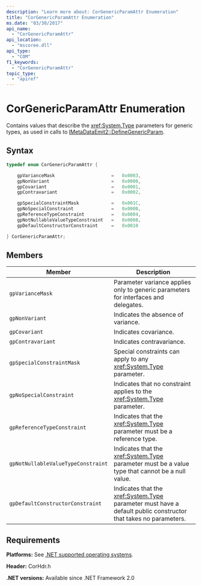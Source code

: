 ```yaml
---
description: "Learn more about: CorGenericParamAttr Enumeration"
title: "CorGenericParamAttr Enumeration"
ms.date: "03/30/2017"
api_name:
  - "CorGenericParamAttr"
api_location:
  - "mscoree.dll"
api_type:
  - "COM"
f1_keywords:
  - "CorGenericParamAttr"
topic_type:
  - "apiref"
---
```

# CorGenericParamAttr Enumeration

Contains values that describe the <xref:System.Type> parameters for generic types, as used in calls to [IMetaDataEmit2::DefineGenericParam](../interfaces/imtadataemit2-definegenericparam-method.md).

## Syntax

```cpp
typedef enum CorGenericParamAttr {

    gpVarianceMask                     =   0x0003,
    gpNonVariant                       =   0x0000,
    gpCovariant                        =   0x0001,
    gpContravariant                    =   0x0002,

    gpSpecialConstraintMask            =   0x001C,
    gpNoSpecialConstraint              =   0x0000,
    gpReferenceTypeConstraint          =   0x0004,
    gpNotNullableValueTypeConstraint   =   0x0008,
    gpDefaultConstructorConstraint     =   0x0010

} CorGenericParamAttr;
```

## Members

|Member|Description|
|------------|-----------------|
|`gpVarianceMask`|Parameter variance applies only to generic parameters for interfaces and delegates.|
|`gpNonVariant`|Indicates the absence of variance.|
|`gpCovariant`|Indicates covariance.|
|`gpContravariant`|Indicates contravariance.|
|`gpSpecialConstraintMask`|Special constraints can apply to any <xref:System.Type> parameter.|
|`gpNoSpecialConstraint`|Indicates that no constraint applies to the <xref:System.Type> parameter.|
|`gpReferenceTypeConstraint`|Indicates that the <xref:System.Type> parameter must be a reference type.|
|`gpNotNullableValueTypeConstraint`|Indicates that the <xref:System.Type> parameter must be a value type that cannot be a null value.|
|`gpDefaultConstructorConstraint`|Indicates that the <xref:System.Type> parameter must have a default public constructor that takes no parameters.|

## Requirements

 **Platforms:** See [.NET supported operating systems](https://github.com/dotnet/core/blob/main/os-lifecycle-policy.md).

 **Header:** CorHdr.h

 **.NET versions:** Available since .NET Framework 2.0
